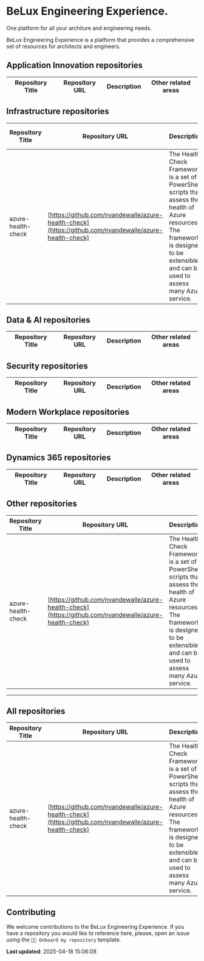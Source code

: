 # BeLux Engineering Experience.
One platform for all your architure and engineering needs. 

BeLux Engineering Experience is a platform that provides a comprehensive set of resources for architects and engineers. 





## Application Innovation repositories
| Repository Title | Repository URL | Description | Other related areas |
|------------------|----------------|-------------|--------------------|


## Infrastructure repositories
| Repository Title | Repository URL | Description | Other related areas |
|------------------|----------------|-------------|--------------------|
| azure-health-check | [https://github.com/nvandewalle/azure-health-check](https://github.com/nvandewalle/azure-health-check) | The Health Check Framework is a set of PowerShell scripts that assess the health of Azure resources. The framework is designed to be extensible and can be used to assess many Azure service. |  |


## Data &amp; AI repositories
| Repository Title | Repository URL | Description | Other related areas |
|------------------|----------------|-------------|--------------------|


## Security repositories
| Repository Title | Repository URL | Description | Other related areas |
|------------------|----------------|-------------|--------------------|


## Modern Workplace repositories
| Repository Title | Repository URL | Description | Other related areas |
|------------------|----------------|-------------|--------------------|


## Dynamics 365 repositories
| Repository Title | Repository URL | Description | Other related areas |
|------------------|----------------|-------------|--------------------|


## Other repositories
| Repository Title | Repository URL | Description | Other related areas |
|------------------|----------------|-------------|--------------------|
| azure-health-check | [https://github.com/nvandewalle/azure-health-check](https://github.com/nvandewalle/azure-health-check) | The Health Check Framework is a set of PowerShell scripts that assess the health of Azure resources. The framework is designed to be extensible and can be used to assess many Azure service. | `Infrastructure`  |



----
## All repositories
| Repository Title | Repository URL | Description | Main Contributor |
|------------------|----------------|-------------|-------------------|
| azure-health-check | [https://github.com/nvandewalle/azure-health-check](https://github.com/nvandewalle/azure-health-check) | The Health Check Framework is a set of PowerShell scripts that assess the health of Azure resources. The framework is designed to be extensible and can be used to assess many Azure service. |  |

## Contributing
We welcome contributions to the BeLux Engineering Experience. If you have a repository you would like to reference here, please, open an issue using the `🧑‍💻 Onboard my repository` template.

**Last updated**: 2025-04-18 15:06:08